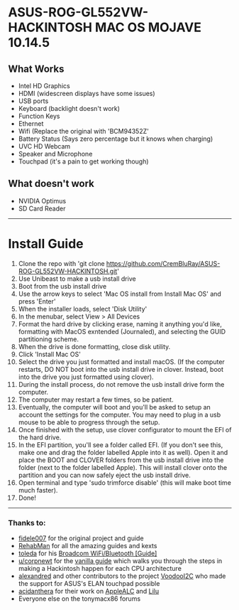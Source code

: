 # ASUS-ROG-GL552VW-HACKINTOSH MAC OS MOJAVE 10.14.5
## What Works
- Intel HD Graphics
- HDMI (widescreen displays have some issues)
- USB ports
- Keyboard (backlight doesn't work)
- Function Keys
- Ethernet
- Wifi (Replace the original with 'BCM94352Z'
- Battery Status (Says zero percentage but it knows when charging)
- UVC HD Webcam
- Speaker and Microphone
- Touchpad (it's a pain to get working though)
## What doesn't work
- NVIDIA Optimus
- SD Card Reader
---
# Install Guide
1. Clone the repo with 'git clone https://github.com/CremBluRay/ASUS-ROG-GL552VW-HACKINTOSH.git'
2. Use Unibeast to make a usb install drive
3. Boot from the usb install drive
4. Use the arrow keys to select 'Mac OS install from Install Mac OS' and press 'Enter'
5. When the installer loads, select 'Disk Utility'
6. In the menubar, select View > All Devices
7. Format the hard drive by clicking erase, naming it anything you'd like, formatting with MacOS exntended (Journaled), and selecting the GUID partitioning scheme.
8. When the drive is done formatting, close disk utility.
9. Click 'Install Mac OS'
10. Select the drive you just formatted and install macOS. (If the computer restarts, DO NOT boot into the usb install drive in clover. Instead, boot into the drive you just formatted using clover).
11. During the install process, do not remove the usb install drive form the computer.
12. The computer may restart a few times, so be patient.
13. Eventually, the computer will boot and you'll be asked to setup an account the settings for the computer. You may need to plug in a usb mouse to be able to progress through the setup.
14. Once finished with the setup, use clover configurator to mount the EFI of the hard drive.
15. In the EFI partition, you'll see a folder called EFI. (If you don't see this, make one and drag the folder labelled Apple into it as well). Open it and place the BOOT and CLOVER folders from the usb install drive into the folder (next to the folder labelled Apple). This will install clover onto the partition and you can now safely eject the usb install drive.
16. Open terminal and type 'sudo trimforce disable' (this will make boot time much faster).
17. Done!
---
### Thanks to:
- [fidele007](https://github.com/fidele007) for the original project and guide
- [RehabMan](https://www.tonymacx86.com/members/rehabman.429483/) for all the amazing guides and kexts
- [toleda](https://www.tonymacx86.com/members/toleda.2393/) for his [Broadcom WiFi/Bluetooth [Guide]](https://www.tonymacx86.com/threads/broadcom-wifi-bluetooth-guide.242423/)
- [u/corpnewt](https://www.reddit.com/user/corpnewt) for the [vanilla guide](https://hackintosh.gitbook.io/-r-hackintosh-vanilla-desktop-guide/) which walks you through the steps in making a Hackintosh happen for each CPU architecture
- [alexandred](https://github.com/alexandred) and other contributors to the project [VoodooI2C](https://github.com/alexandred/VoodooI2C) who made the support for ASUS's ELAN touchpad possible
- [acidanthera](https://github.com/acidanthera) for their work on [AppleALC](https://github.com/acidanthera/AppleALC) and [Lilu](https://github.com/acidanthera/Lilu)
- Everyone else on the tonymacx86 forums
